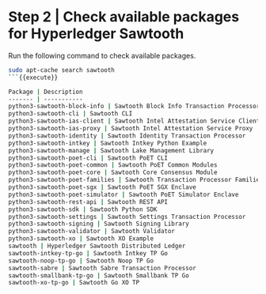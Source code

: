 # Step 2 | Check available packages for Hyperledger Sawtooth

Run the following command to check available packages.

```bash
sudo apt-cache search sawtooth
```{{execute}}

Package | Description
------- | -----------
python3-sawtooth-block-info | Sawtooth Block Info Transaction Processor
python3-sawtooth-cli | Sawtooth CLI
python3-sawtooth-ias-client | Sawtooth Intel Attestation Service Client
python3-sawtooth-ias-proxy | Sawtooth Intel Attestation Service Proxy
python3-sawtooth-identity | Sawtooth Identity Transaction Processor
python3-sawtooth-intkey | Sawtooth Intkey Python Example
python3-sawtooth-manage | Sawtooth Lake Management Library
python3-sawtooth-poet-cli | Sawtooth PoET CLI
python3-sawtooth-poet-common | Sawtooth PoET Common Modules
python3-sawtooth-poet-core | Sawtooth Core Consensus Module
python3-sawtooth-poet-families | Sawtooth Transaction Processor Families
python3-sawtooth-poet-sgx | Sawtooth PoET SGX Enclave
python3-sawtooth-poet-simulator | Sawtooth PoET Simulator Enclave
python3-sawtooth-rest-api | Sawtooth REST API
python3-sawtooth-sdk | Sawtooth Python SDK
python3-sawtooth-settings | Sawtooth Settings Transaction Processor
python3-sawtooth-signing | Sawtooth Signing Library
python3-sawtooth-validator | Sawtooth Validator
python3-sawtooth-xo | Sawtooth XO Example
sawtooth | Hyperledger Sawtooth Distributed Ledger
sawtooth-intkey-tp-go | Sawtooth Intkey TP Go
sawtooth-noop-tp-go | Sawtooth Noop TP Go
sawtooth-sabre | Sawtooth Sabre Transaction Processor
sawtooth-smallbank-tp-go | Sawtooth Smallbank TP Go
sawtooth-xo-tp-go | Sawtooth Go XO TP